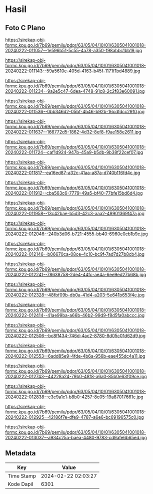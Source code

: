 # Hasil

## Foto C Plano

https://sirekap-obj-formc.kpu.go.id/7b69/pemilu/pdpr/63/05/04/10/01/6305041001018-20240222-011057--1e596b51-5c55-4a78-a350-f98abbc1bb19.jpg

https://sirekap-obj-formc.kpu.go.id/7b69/pemilu/pdpr/63/05/04/10/01/6305041001018-20240222-011143--59a5610e-405d-4163-b45f-1171f1bd4889.jpg

https://sirekap-obj-formc.kpu.go.id/7b69/pemilu/pdpr/63/05/04/10/01/6305041001018-20240222-011234--9a2e5c47-6dea-4748-91c8-2c2f83e60091.jpg

https://sirekap-obj-formc.kpu.go.id/7b69/pemilu/pdpr/63/05/04/10/01/6305041001018-20240222-011536--0bb346d2-05bf-4b46-b92b-16cdfdcc29f0.jpg

https://sirekap-obj-formc.kpu.go.id/7b69/pemilu/pdpr/63/05/04/10/01/6305041001018-20240222-011637--166772d5-1862-4d32-8ef8-f9ae158e2611.jpg

https://sirekap-obj-formc.kpu.go.id/7b69/pemilu/pdpr/63/05/04/10/01/6305041001018-20240222-011724--caf1d924-947b-45a9-b5db-9b38f22cef07.jpg

https://sirekap-obj-formc.kpu.go.id/7b69/pemilu/pdpr/63/05/04/10/01/6305041001018-20240222-011817--ea16ed87-a32c-41aa-a87a-d740b116fd4c.jpg

https://sirekap-obj-formc.kpu.go.id/7b69/pemilu/pdpr/63/05/04/10/01/6305041001018-20240222-011912--cba563c6-7779-49a5-bf40-77bfe15bd6d4.jpg

https://sirekap-obj-formc.kpu.go.id/7b69/pemilu/pdpr/63/05/04/10/01/6305041001018-20240222-011958--13c42bae-b5d3-42c3-aaa2-49901369f47a.jpg

https://sirekap-obj-formc.kpu.go.id/7b69/pemilu/pdpr/63/05/04/10/01/6305041001018-20240222-012046--240b3d06-b721-4555-bb40-6960e0cb1b9c.jpg

https://sirekap-obj-formc.kpu.go.id/7b69/pemilu/pdpr/63/05/04/10/01/6305041001018-20240222-012146--b06670ca-08ce-4c10-bc9f-7ad7d27b8cb4.jpg

https://sirekap-obj-formc.kpu.go.id/7b69/pemilu/pdpr/63/05/04/10/01/6305041001018-20240222-012241--78638758-2de4-44fc-ae4a-6ee9ed27b68b.jpg

https://sirekap-obj-formc.kpu.go.id/7b69/pemilu/pdpr/63/05/04/10/01/6305041001018-20240222-012328--48fbf09b-db0a-41d4-a203-5e641b653f4e.jpg

https://sirekap-obj-formc.kpu.go.id/7b69/pemilu/pdpr/63/05/04/10/01/6305041001018-20240222-012414--41ae99ba-a66b-46b2-99d9-f8d5fa0abccc.jpg

https://sirekap-obj-formc.kpu.go.id/7b69/pemilu/pdpr/63/05/04/10/01/6305041001018-20240222-012506--bc8ff434-746d-4ac2-8780-8d05c01d62d9.jpg

https://sirekap-obj-formc.kpu.go.id/7b69/pemilu/pdpr/63/05/04/10/01/6305041001018-20240222-012553--6add85e9-4fde-4b6a-956b-eae455dc4a11.jpg

https://sirekap-obj-formc.kpu.go.id/7b69/pemilu/pdpr/63/05/04/10/01/6305041001018-20240222-012743--44228a24-79b0-48f8-a6a0-85b0e63f09ce.jpg

https://sirekap-obj-formc.kpu.go.id/7b69/pemilu/pdpr/63/05/04/10/01/6305041001018-20240222-012838--c3c9a1c1-b8b0-4257-8c05-19a87017661c.jpg

https://sirekap-obj-formc.kpu.go.id/7b69/pemilu/pdpr/63/05/04/10/01/6305041001018-20240222-012925--42186f7e-dfe9-4787-a6e6-bc69196575c0.jpg

https://sirekap-obj-formc.kpu.go.id/7b69/pemilu/pdpr/63/05/04/10/01/6305041001018-20240222-013037--a934c25a-baea-4480-9783-cd9afe6b65ed.jpg


## Metadata

| Key        | Value               |
| ---------- | ------------------- |
| Time Stamp | 2024-02-22 02:03:27 |
| Kode Dapil | 6301                |



